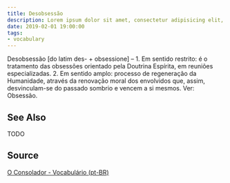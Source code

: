 ```yaml
---
title: Desobsessão
description: Lorem ipsum dolor sit amet, consectetur adipisicing elit, sed do eiusmod tempor incididunt ut labore et dolore magna aliqua.  TODO
date: 2019-02-01 19:00:00
tags:
- vocabulary
---
```


Desobsessão [do latim des- + obsessione] – 1. Em sentido restrito: é o tratamento das obsessões orientado pela Doutrina Espírita, em reuniões especializadas. 2. Em sentido amplo: processo de regeneração da Humanidade, através da renovação moral dos envolvidos que, assim, desvinculam-se do passado sombrio e vencem a si mesmos. Ver: Obsessão.

## See Also
TODO

## Source
[O Consolador - Vocabulário (pt-BR)](http://www.oconsolador.com.br/linkfixo/vocabulario/principal.html)


